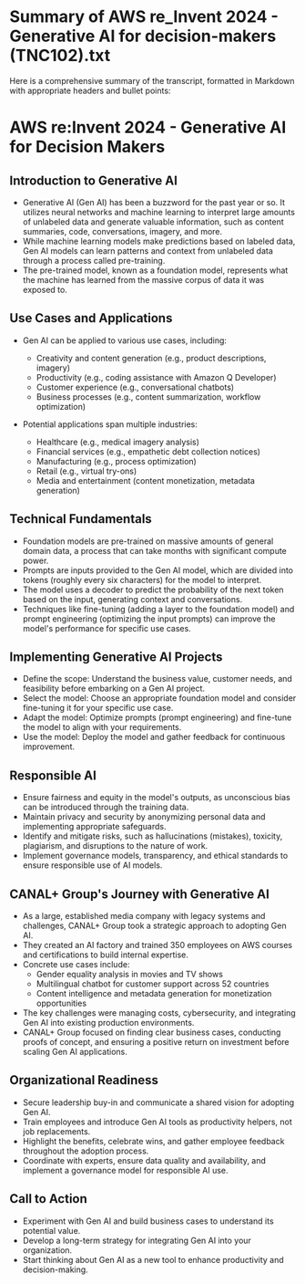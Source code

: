 # Summary of AWS re_Invent 2024 - Generative AI for decision-makers (TNC102).txt

Here is a comprehensive summary of the transcript, formatted in Markdown with appropriate headers and bullet points:

# AWS re:Invent 2024 - Generative AI for Decision Makers

## Introduction to Generative AI

- Generative AI (Gen AI) has been a buzzword for the past year or so. It utilizes neural networks and machine learning to interpret large amounts of unlabeled data and generate valuable information, such as content summaries, code, conversations, imagery, and more.
- While machine learning models make predictions based on labeled data, Gen AI models can learn patterns and context from unlabeled data through a process called pre-training.
- The pre-trained model, known as a foundation model, represents what the machine has learned from the massive corpus of data it was exposed to.

## Use Cases and Applications

- Gen AI can be applied to various use cases, including:
    - Creativity and content generation (e.g., product descriptions, imagery)
    - Productivity (e.g., coding assistance with Amazon Q Developer)
    - Customer experience (e.g., conversational chatbots)
    - Business processes (e.g., content summarization, workflow optimization)

- Potential applications span multiple industries:
    - Healthcare (e.g., medical imagery analysis)
    - Financial services (e.g., empathetic debt collection notices)
    - Manufacturing (e.g., process optimization)
    - Retail (e.g., virtual try-ons)
    - Media and entertainment (content monetization, metadata generation)

## Technical Fundamentals

- Foundation models are pre-trained on massive amounts of general domain data, a process that can take months with significant compute power.
- Prompts are inputs provided to the Gen AI model, which are divided into tokens (roughly every six characters) for the model to interpret.
- The model uses a decoder to predict the probability of the next token based on the input, generating context and conversations.
- Techniques like fine-tuning (adding a layer to the foundation model) and prompt engineering (optimizing the input prompts) can improve the model's performance for specific use cases.

## Implementing Generative AI Projects

- Define the scope: Understand the business value, customer needs, and feasibility before embarking on a Gen AI project.
- Select the model: Choose an appropriate foundation model and consider fine-tuning it for your specific use case.
- Adapt the model: Optimize prompts (prompt engineering) and fine-tune the model to align with your requirements.
- Use the model: Deploy the model and gather feedback for continuous improvement.

## Responsible AI

- Ensure fairness and equity in the model's outputs, as unconscious bias can be introduced through the training data.
- Maintain privacy and security by anonymizing personal data and implementing appropriate safeguards.
- Identify and mitigate risks, such as hallucinations (mistakes), toxicity, plagiarism, and disruptions to the nature of work.
- Implement governance models, transparency, and ethical standards to ensure responsible use of AI models.

## CANAL+ Group's Journey with Generative AI

- As a large, established media company with legacy systems and challenges, CANAL+ Group took a strategic approach to adopting Gen AI.
- They created an AI factory and trained 350 employees on AWS courses and certifications to build internal expertise.
- Concrete use cases include:
    - Gender equality analysis in movies and TV shows
    - Multilingual chatbot for customer support across 52 countries
    - Content intelligence and metadata generation for monetization opportunities
- The key challenges were managing costs, cybersecurity, and integrating Gen AI into existing production environments.
- CANAL+ Group focused on finding clear business cases, conducting proofs of concept, and ensuring a positive return on investment before scaling Gen AI applications.

## Organizational Readiness

- Secure leadership buy-in and communicate a shared vision for adopting Gen AI.
- Train employees and introduce Gen AI tools as productivity helpers, not job replacements.
- Highlight the benefits, celebrate wins, and gather employee feedback throughout the adoption process.
- Coordinate with experts, ensure data quality and availability, and implement a governance model for responsible AI use.

## Call to Action

- Experiment with Gen AI and build business cases to understand its potential value.
- Develop a long-term strategy for integrating Gen AI into your organization.
- Start thinking about Gen AI as a new tool to enhance productivity and decision-making.
